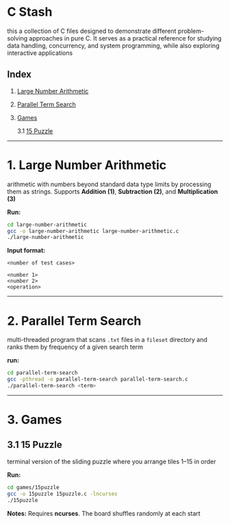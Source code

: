 # C Stash

this a collection of C files designed to demonstrate different problem-solving approaches in pure C. It serves as a practical reference for studying data handling, concurrency, and system programming, while also exploring interactive applications

## Index

1. [Large Number Arithmetic](#1-large-number-operations)
2. [Parallel Term Search](#2-parallel-term-search)
3. [Games](#3-games)
   
   3.1 [15 Puzzle](#31-15-puzzle)

---

# 1. Large Number Arithmetic

arithmetic with numbers beyond standard data type limits by processing them as strings. Supports **Addition (1)**, **Subtraction (2)**, and **Multiplication (3)**

**Run:**

```bash
cd large-number-arithmetic
gcc -o large-number-arithmetic large-number-arithmetic.c
./large-number-arithmetic
```

**Input format:**

```
<number of test cases>

<number 1>
<number 2>
<operation>
```

---

# 2. Parallel Term Search

multi-threaded program that scans `.txt` files in a `fileset` directory and ranks them by frequency of a given search term

**run:**

```bash
cd parallel-term-search
gcc -pthread -o parallel-term-search parallel-term-search.c
./parallel-term-search <term>
```

---

# 3. Games

## 3.1 15 Puzzle

terminal version of the sliding puzzle where you arrange tiles 1–15 in order

**Run:**

```bash
cd games/15puzzle
gcc -o 15puzzle 15puzzle.c -lncurses
./15puzzle
```

**Notes:** Requires **ncurses**. The board shuffles randomly at each start